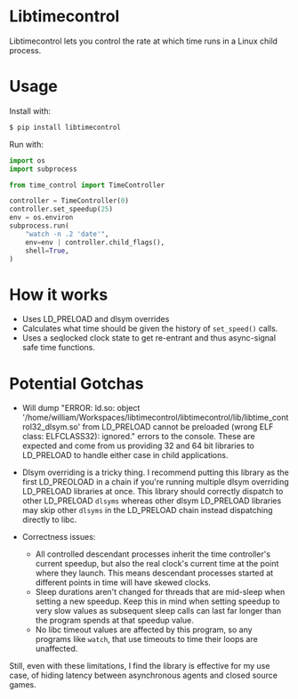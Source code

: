 # Libtimecontrol

Libtimecontrol lets you control the rate at which time runs in a Linux child process.

# Usage

Install with:

``` bash
$ pip install libtimecontrol 
```

Run with:

``` python
import os
import subprocess

from time_control import TimeController

controller = TimeController(0)
controller.set_speedup(25)
env = os.environ
subprocess.run(
    "watch -n .2 'date'",
    env=env | controller.child_flags(),
    shell=True,
)
```

# How it works

- Uses LD_PRELOAD and dlsym overrides
- Calculates what time should be given the history of `set_speed()` calls.
- Uses a seqlocked clock state to get re-entrant and thus async-signal safe time
functions.


# Potential Gotchas

- Will dump "ERROR: ld.so: object '/home/william/Workspaces/libtimecontrol/libtimecontrol/lib/libtime_control32_dlsym.so' from LD_PRELOAD cannot be preloaded (wrong ELF class: ELFCLASS32): ignored." errors to the console. These are
expected and come from us providing 32 and 64 bit libraries to LD_PRELOAD to handle
either case in child applications.

- Dlsym overriding is a tricky thing. I recommend putting this library as the first
LD_PREOLOAD in a chain if you're running multiple dlsym overriding LD_PRELOAD libraries
at once. This library should correctly dispatch to other LD_PRELOAD `dlsyms` whereas
other dlsym LD_PRELOAD libraries may skip other `dlsyms` in the LD_PRELOAD chain instead
dispatching directly to libc.

- Correctness issues:
  - All controlled descendant processes inherit the time controller's current speedup,
    but also the real clock's current time at the point where they launch. This means
    descendant processes started at different points in time will have skewed clocks.
  - Sleep durations aren't changed for threads that are mid-sleep when setting a new
    speedup. Keep this in mind when setting speedup to very slow values as subsequent
    sleep calls can last far longer than the program spends at that speedup value.
  - No libc timeout values are affected by this program, so any programs like `watch`,
    that use timeouts to time their loops are unaffected.

Still, even with these limitations, I find the library is effective for my use case,
of hiding latency between asynchronous agents and closed source games.
